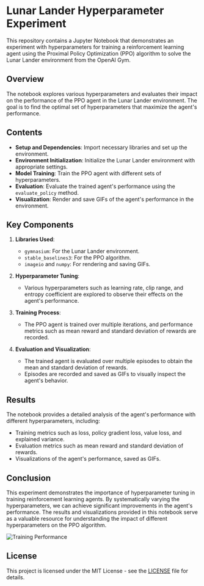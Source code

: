 # Lunar Lander Hyperparameter Experiment

This repository contains a Jupyter Notebook that demonstrates an experiment with hyperparameters for training a reinforcement learning agent using the Proximal Policy Optimization (PPO) algorithm to solve the Lunar Lander environment from the OpenAI Gym.


## Overview

The notebook explores various hyperparameters and evaluates their impact on the performance of the PPO agent in the Lunar Lander environment. The goal is to find the optimal set of hyperparameters that maximize the agent's performance.

## Contents

- **Setup and Dependencies**: Import necessary libraries and set up the environment.
- **Environment Initialization**: Initialize the Lunar Lander environment with appropriate settings.
- **Model Training**: Train the PPO agent with different sets of hyperparameters.
- **Evaluation**: Evaluate the trained agent's performance using the `evaluate_policy` method.
- **Visualization**: Render and save GIFs of the agent's performance in the environment.

## Key Components

1. **Libraries Used**:
    - `gymnasium`: For the Lunar Lander environment.
    - `stable_baselines3`: For the PPO algorithm.
    - `imageio` and `numpy`: For rendering and saving GIFs.

2. **Hyperparameter Tuning**:
    - Various hyperparameters such as learning rate, clip range, and entropy coefficient are explored to observe their effects on the agent's performance.

3. **Training Process**:
    - The PPO agent is trained over multiple iterations, and performance metrics such as mean reward and standard deviation of rewards are recorded.

4. **Evaluation and Visualization**:
    - The trained agent is evaluated over multiple episodes to obtain the mean and standard deviation of rewards.
    - Episodes are recorded and saved as GIFs to visually inspect the agent's behavior.

## Results

The notebook provides a detailed analysis of the agent's performance with different hyperparameters, including:

- Training metrics such as loss, policy gradient loss, value loss, and explained variance.
- Evaluation metrics such as mean reward and standard deviation of rewards.
- Visualizations of the agent's performance, saved as GIFs.


## Conclusion

This experiment demonstrates the importance of hyperparameter tuning in training reinforcement learning agents. By systematically varying the hyperparameters, we can achieve significant improvements in the agent's performance. The results and visualizations provided in this notebook serve as a valuable resource for understanding the impact of different hyperparameters on the PPO algorithm.

![Training Performance](https://i.imgur.com/f0rPEpQ.png)

## License

This project is licensed under the MIT License - see the [LICENSE](LICENSE) file for details.

